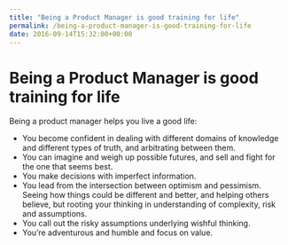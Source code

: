 ```yaml
---
title: "Being a Product Manager is good training for life"
permalink: /being-a-product-manager-is-good-training-for-life
date: 2016-09-14T15:32:00+00:00
---
```


# Being a Product Manager is good training for life

Being a product manager helps you live a good life:

- You become confident in dealing with different domains of knowledge and different types of truth, and arbitrating between them.
- You can imagine and weigh up possible futures, and sell and fight for the one that seems best.
- You make decisions with imperfect information.
- You lead from the intersection between optimism and pessimism. Seeing how things could be different and better, and helping others believe, but rooting your thinking in understanding of complexity, risk and assumptions.
- You call out the risky assumptions underlying wishful thinking.
- You’re adventurous and humble and focus on value.